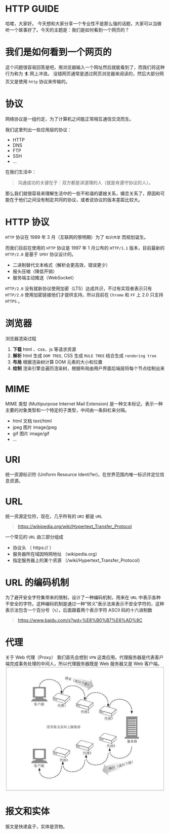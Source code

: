 # HTTP GUIDE

哈喽，大家好。
今天想和大家分享一个专业性不是那么强的话题，大家可以当做听一个故事好了。今天的主题是：我们是如何看到一个网页的？

# 我们是如何看到一个网页的

这个问题很容易回答是吧，用浏览器输入一个网址然后就能看到了，而我们将这种行为称为 🏄 网上冲浪。
没错网页通常是透过网页浏览器来阅读的，然后大部分网页又是使用 `http` 协议来传输的。


# 协议

网络协议是一组约定，为了计算机之间能正常相互通信交流而生。

我们这里列出一些应用层的协议：
- HTTP
- DNS
- FTP
- SSH
- …


在我们生活中：
> 沟通成功的关键在于：双方都是讲道理的人（就是肯遵守协议的人）。

那么我们就很容易来理解生活中的一些不和谐的婆媳关系，婚恋关系了，原因和可能在于他们之间没有制定共同的协议，或者说协议的版本差距比较大。

# HTTP 协议

`HTTP` 协议在 1989 年 3 月（互联网的黎明期）为了 `知识共享` 而规划诞生。

而我们目前在使用的 `HTTP` 协议是 1997 年 1 月公布的 `HTTP/1.1` 版本，目前最新的 `HTTP/2.0` 是基于 `SPDY` 协议设计的。
- 二进制替代文本格式（解析会更高效，错误更少）
- 报头压缩（降低开销）
- 服务端主动推送（WebSocket）

`HTTP/2.0` 没有就新协议使用加密（LTS）达成共识，不过有实现者表示只有`HTTP/2.0` 使用加密链接他们才提供支持。所以目前在 `Chrome` 和 `FF` 上 2.0 只支持 `HTTPS` 。

# 浏览器
浏览器渲染过程
1. **下载** html 、css、js 等请求资源
2. **解析** html 生成 `DOM TREE`, CSS 生成 `RULE TREE` 结合生成 `rendering tree` 
3. **布局**  根据渲染树计算 DOM 元素的大小和位置
4. **绘制** 渲染引擎会遍历渲染树，根据布局由用户界面后端层将每个节点绘制出来

# MIME

MIME 类型 (Multipurpose Internet Mail Extension) 是一种文本标记，表示一种主要的对象类型和一个特定的子类型，中间由一条斜杠来分隔。

- html 文档 text/html
- jpeg 图片 image/jpeg
- gif 图片 image/gif
- ...

# URI

统一资源标识符 (Uniform Resource Identi?er)，在世界范围内唯一标识并定位信息资源。



# URL

统一资源定位符，现在，几乎所有的 `URI` 都是 `URL`

> https://wikipedia.org/wiki/Hypertext_Transfer_Protocol

一个常见的 `URL` 由三部分组成

- 协议头 （ https:// ）
- 服务器所在域因特网地址 （wikipedia.org）
- 指定服务器上的某个资源 （/wiki/Hypertext_Transfer_Protocol）

# URL 的编码机制

为了避开安全字符集带来的限制，设计了一种编码机制，用来在 `URL` 中表示各种不安全的字符。这种编码机制是通过一种“转义”表示法来表示不安全字符的，这种表示法包含一个百分号（`%`），后面跟着两个表示字符 ASCII 码的十六进制数

> https://www.baidu.com/s?wd=%E8%B0%B7%E6%AD%8C



# 代理

关于 Web 代理（Proxy） 我们首先会想到 `VPN` 这类应用。代理服务器是代表客户端完成事务处理的中间人，所以代理服务器既是 Web 服务器又是 Web 客户端。
![1535353280891](img/1535353280891.png)

# 报文和实体

报文是快递盒子，实体是货物。
